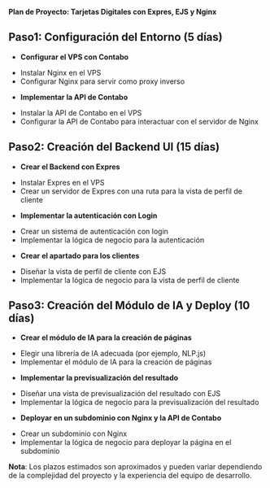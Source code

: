 
**Plan de Proyecto: Tarjetas Digitales con Expres, EJS y Nginx**

## Paso1: Configuración del Entorno (5 días)

* **Configurar el VPS con Contabo**
 + Instalar Nginx en el VPS
 + Configurar Nginx para servir como proxy inverso
* **Implementar la API de Contabo**
 + Instalar la API de Contabo en el VPS
 + Configurar la API de Contabo para interactuar con el servidor de Nginx

## Paso2: Creación del Backend UI (15 días)

* **Crear el Backend con Expres**
 + Instalar Expres en el VPS
 + Crear un servidor de Expres con una ruta para la vista de perfil de cliente
* **Implementar la autenticación con Login**
 + Crear un sistema de autenticación con login
 + Implementar la lógica de negocio para la autenticación
* **Crear el apartado para los clientes**
 + Diseñar la vista de perfil de cliente con EJS
 + Implementar la lógica de negocio para la vista de perfil de cliente

## Paso3: Creación del Módulo de IA y Deploy (10 días)

* **Crear el módulo de IA para la creación de páginas**
 + Elegir una librería de IA adecuada (por ejemplo, NLP.js)
 + Implementar el módulo de IA para la creación de páginas
* **Implementar la previsualización del resultado**
 + Diseñar una vista de previsualización del resultado con EJS
 + Implementar la lógica de negocio para la previsualización del resultado
* **Deployar en un subdominio con Nginx y la API de Contabo**
 + Crear un subdominio con Nginx
 + Implementar la lógica de negocio para deployar la página en el subdominio

**Nota**: Los plazos estimados son aproximados y pueden variar dependiendo de la complejidad del proyecto y la experiencia del equipo de desarrollo.